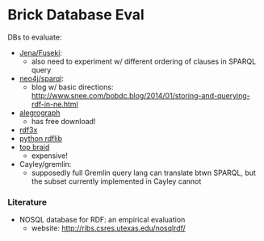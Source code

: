 # Brick Database Eval


DBs to evaluate:
- [Jena/Fuseki](https://jena.apache.org/documentation/serving_data/):
    - also need to experiment w/ different ordering of clauses in SPARQL query
- [neo4j/sparql](https://github.com/neo4j-contrib/sparql-plugin):
    - blog w/ basic directions: http://www.snee.com/bobdc.blog/2014/01/storing-and-querying-rdf-in-ne.html
- [alegrograph](http://franz.com/agraph/downloads/)
    - has free download!
- [rdf3x](https://github.com/gh-rdf3x/gh-rdf3x)
- [python rdflib](https://rdflib.readthedocs.io/en/stable/)
- [top braid](http://www.topquadrant.com/products/topbraid-live/)
    - expensive!
- Cayley/gremlin:
    - supposedly full Gremlin query lang can translate btwn SPARQL,
      but the subset currently implemented in Cayley cannot


### Literature

- NOSQL database for RDF: an empirical evaluation
    - website: http://ribs.csres.utexas.edu/nosqlrdf/

